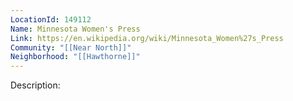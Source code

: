 ```yaml
---
LocationId: 149112
Name: Minnesota Women's Press
Link: https://en.wikipedia.org/wiki/Minnesota_Women%27s_Press
Community: "[[Near North]]"
Neighborhood: "[[Hawthorne]]"
---
```


Description: